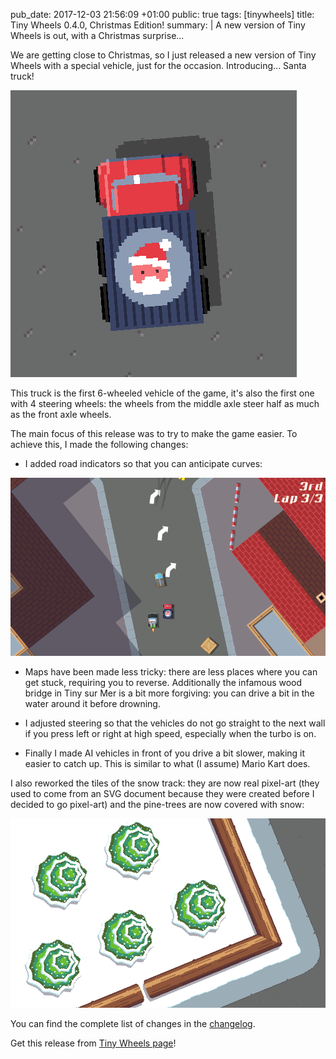 pub_date: 2017-12-03 21:56:09 +01:00
public: true
tags: [tinywheels]
title: Tiny Wheels 0.4.0, Christmas Edition!
summary: |
    A new version of Tiny Wheels is out, with a Christmas surprise...

We are getting close to Christmas, so I just released a new version of Tiny Wheels with a special vehicle, just for the occasion. Introducing... Santa truck!

![Santa truck](santa-truck.png)

This truck is the first 6-wheeled vehicle of the game, it's also the first one with 4 steering wheels: the wheels from the middle axle steer half as much as the front axle wheels.

The main focus of this release was to try to make the game easier. To achieve this, I made the following changes:

- I added road indicators so that you can anticipate curves:

![Road indicators](road-indicators.png)

- Maps have been made less tricky: there are less places where you can get stuck, requiring you to reverse. Additionally the infamous wood bridge in Tiny sur Mer is a bit more forgiving: you can drive a bit in the water around it before drowning.

- I adjusted steering so that the vehicles do not go straight to the next wall if you press left or right at high speed, especially when the turbo is on.

- Finally I made AI vehicles in front of you drive a bit slower, making it easier to catch up. This is similar to what (I assume) Mario Kart does.

I also reworked the tiles of the snow track: they are now real pixel-art (they used to come from an SVG document because they were created before I decided to go pixel-art) and the pine-trees are now covered with snow:

![Snowy pine trees](snowy-pine-trees.png)

You can find the complete list of changes in the [changelog][].

Get this release from [Tiny Wheels page](/projects/tinywheels/)!

[changelog]: https://github.com/agateau/tinywheels/blob/master/CHANGELOG.md